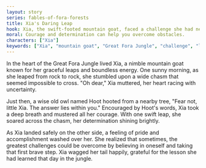 ```yaml
---
layout: story
series: fables-of-fora-forests
title: Xia's Daring Leap
hook: Xia, the swift-footed mountain goat, faced a challenge she had never encountered before. What would she do?
moral: Courage and determination can help you overcome obstacles.
characters: ["Xia"]
keywords: ["Xia", "mountain goat", "Great Fora Jungle", "challenge", "leap", "determination", "courage", "obstacle", "belief", "accomplishment"]
---
```


In the heart of the Great Fora Jungle lived Xia, a nimble mountain goat known for her graceful leaps and boundless energy. One sunny morning, as she leaped from rock to rock, she stumbled upon a wide chasm that seemed impossible to cross. "Oh dear," Xia muttered, her heart racing with uncertainty.

Just then, a wise old owl named Hoot hooted from a nearby tree, "Fear not, little Xia. The answer lies within you." Encouraged by Hoot's words, Xia took a deep breath and mustered all her courage. With one swift leap, she soared across the chasm, her determination shining brightly.

As Xia landed safely on the other side, a feeling of pride and accomplishment washed over her. She realized that sometimes, the greatest challenges could be overcome by believing in oneself and taking that first brave step. Xia wagged her tail happily, grateful for the lesson she had learned that day in the jungle.
